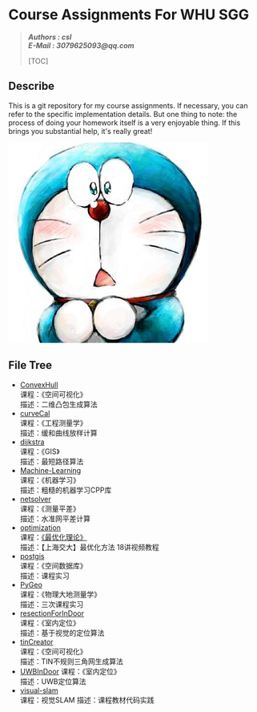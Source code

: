 # Course Assignments For WHU SGG
>___Authors : csl___   
>___E-Mail : 3079625093@qq.com___
>
>[TOC]

## Describe

This is a git repository for my course assignments. If necessary, you can refer to the specific implementation details. But one thing to note: the process of doing your homework itself is a very enjoyable thing.
If this brings you substantial help, it's really great!

<img src="./cat.jpeg">

## File Tree
+ [ConvexHull](./ConvexHull/)  
    课程：《空间可视化》  
    描述：二维凸包生成算法
+ [curveCal](./curveCal/)  
    课程：《工程测量学》  
    描述：缓和曲线放样计算
+ [dijkstra](./dijkstra/)  
    课程：《GIS》  
    描述：最短路径算法
+ [Machine-Learning](./Machine-Learning/)    
    课程：《机器学习》  
    描述：粗糙的机器学习CPP库
+ [netsolver](./netsolver/)  
    课程：《测量平差》  
    描述：水准网平差计算
+ [optimization](./optimization/)  
    课程：[《最优化理论》](https://www.bilibili.com/video/BV1nx411x7dY?p=1)     
    描述：【上海交大】最优化方法 18讲视频教程
+ [postgis](./postgis/)  
    课程：《空间数据库》  
    描述：课程实习
+ [PyGeo](./PyGeo/)  
    课程：《物理大地测量学》  
    描述：三次课程实习
+ [resectionForInDoor](./resectionForInDoor/)  
    课程：《室内定位》  
    描述：基于视觉的定位算法
+ [tinCreator](./tinCreator/)  
    课程：《空间可视化》  
    描述：TIN不规则三角网生成算法
+ [UWBInDoor](./UWBInDoor/) 
    课程：《室内定位》  
    描述：UWB定位算法
+ [visual-slam](./visual-slam/)   
    课程：视觉SLAM
    描述：课程教材代码实践